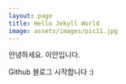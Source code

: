 ```yaml
---
layout: page
title: Hello Jekyll World
image: assets/images/pic11.jpg
---
```


안녕하세요. 이안입니다.

Github 블로그 시작합니다 :)